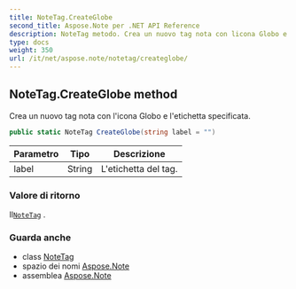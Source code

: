 ```yaml
---
title: NoteTag.CreateGlobe
second_title: Aspose.Note per .NET API Reference
description: NoteTag metodo. Crea un nuovo tag nota con licona Globo e letichetta specificata.
type: docs
weight: 350
url: /it/net/aspose.note/notetag/createglobe/
---
```

## NoteTag.CreateGlobe method

Crea un nuovo tag nota con l'icona Globo e l'etichetta specificata.

```csharp
public static NoteTag CreateGlobe(string label = "")
```

| Parametro | Tipo | Descrizione |
| --- | --- | --- |
| label | String | L'etichetta del tag. |

### Valore di ritorno

Il[`NoteTag`](../) .

### Guarda anche

* class [NoteTag](../)
* spazio dei nomi [Aspose.Note](../../notetag/)
* assemblea [Aspose.Note](../../../)


